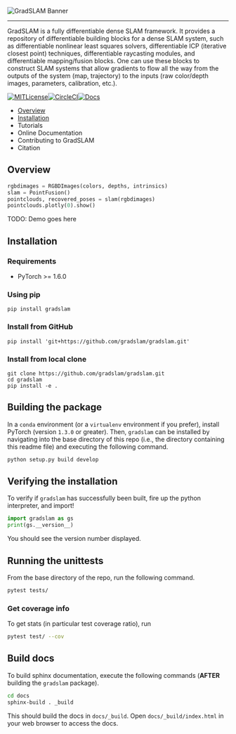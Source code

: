 ![GradSLAM Banner](https://raw.githubusercontent.com/gradslam/gradslam/main/.github/assets/gradslam-banner.png)

--------------------------------------------------------------------------------
GradSLAM is a fully differentiable dense SLAM framework. It provides a repository of differentiable building blocks for a dense SLAM system, such as differentiable nonlinear least squares solvers, differentiable ICP (iterative closest point) techniques, differentiable raycasting modules, and differentiable mapping/fusion blocks. One can use these blocks to construct SLAM systems that allow gradients to flow all the way from the outputs of the system (map, trajectory) to the inputs (raw color/depth images, parameters, calibration, etc.).

[![MITLicense](https://img.shields.io/badge/license-MIT-green)](https://opensource.org/licenses/MIT)[![CircleCI](https://circleci.com/gh/gradslam/gradslam.svg?style=shield&circle-token=109c43f395121b987111c85a9cf51d5fd75ea72c)](https://circleci.com/gh/gradslam/gradslam/tree/master)[![Docs](https://readthedocs.org/projects/gradslam/badge/?version=latest)](https://gradslam.readthedocs.io/en/latest/?badge=latest)


- [Overview](#overview)
- [Installation](#installation)
- Tutorials
- Online Documentation
- Contributing to GradSLAM
- Citation

## Overview

```python
rgbdimages = RGBDImages(colors, depths, intrinsics)
slam = PointFusion()
pointclouds, recovered_poses = slam(rgbdimages)
pointclouds.plotly(0).show()
```
TODO: Demo goes here


## Installation

### Requirements
- PyTorch >= 1.6.0

### Using pip

`pip install gradslam`

### Install from GitHub

`pip install 'git+https://github.com/gradslam/gradslam.git'`

### Install from local clone

```
git clone https://github.com/gradslam/gradslam.git
cd gradslam
pip install -e .
```


## Building the package

In a `conda` environment (or a `virtualenv` environment if you prefer), install PyTorch (version `1.3.0` or greater). Then, `gradslam` can be installed by navigating into the base directory of this repo (i.e., the directory containing this readme file) and executing the following command.

```bash
python setup.py build develop
```

## Verifying the installation

To verify if `gradslam` has successfully been built, fire up the python interpreter, and import!

```py
import gradslam as gs
print(gs.__version__)
```

You should see the version number displayed.

## Running the unittests

From the base directory of the repo, run the following command.

```bash
pytest tests/
```

### Get coverage info

To get stats (in particular test coverage ratio), run

```bash
pytest test/ --cov
```

## Build docs

To build sphinx documentation, execute the following commands (**AFTER** building the `gradslam` package).

```bash
cd docs
sphinx-build . _build
```

This should build the docs in `docs/_build`. Open `docs/_build/index.html` in your web browser to access the docs.

